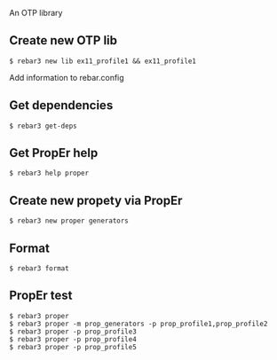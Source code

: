 An OTP library


Create new OTP lib
-----
    $ rebar3 new lib ex11_profile1 && ex11_profile1

Add information to rebar.config


Get dependencies
-----
    $ rebar3 get-deps


Get PropEr help
-----
    $ rebar3 help proper


Create new propety via PropEr
-----
    $ rebar3 new proper generators


Format
-----
    $ rebar3 format


PropEr test
-----
    $ rebar3 proper
	$ rebar3 proper -m prop_generators -p prop_profile1,prop_profile2
	$ rebar3 proper -p prop_profile3
	$ rebar3 proper -p prop_profile4
	$ rebar3 proper -p prop_profile5

